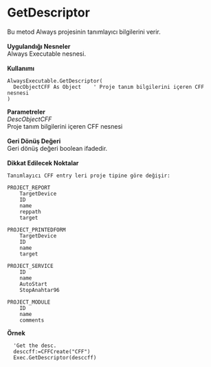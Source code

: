 # GetDescriptor

Bu metod Always projesinin tanımlayıcı bilgilerini verir.\
\
**Uygulandığı Nesneler**\
Always Executable nesnesi.\
\
**Kullanımı**

```
AlwaysExecutable.GetDescriptor(
  DecObjectCFF As Object	' Proje tanım bilgilerini içeren CFF nesnesi
)
```

**Parametreler**\
_DescObjectCFF_\
Proje tanım bilgilerini içeren CFF nesnesi\
\
**Geri Dönüş Değeri**\
Geri dönüş değeri boolean ifadedir.\
\
**Dikkat Edilecek Noktalar**

```
Tanımlayıcı CFF entry leri proje tipine göre değişir:

PROJECT_REPORT
	TargetDevice
	ID
	name
	reppath
	target

PROJECT_PRINTEDFORM
	TargetDevice
	ID
	name
	target

PROJECT_SERVICE
	ID
	name
	AutoStart
	StopAnahtar96

PROJECT_MODULE
	ID
	name
	comments

```

**Örnek**

```
  'Get the desc.
  desccff:=CFFCreate("CFF")
  Exec.GetDescriptor(desccff)
```
